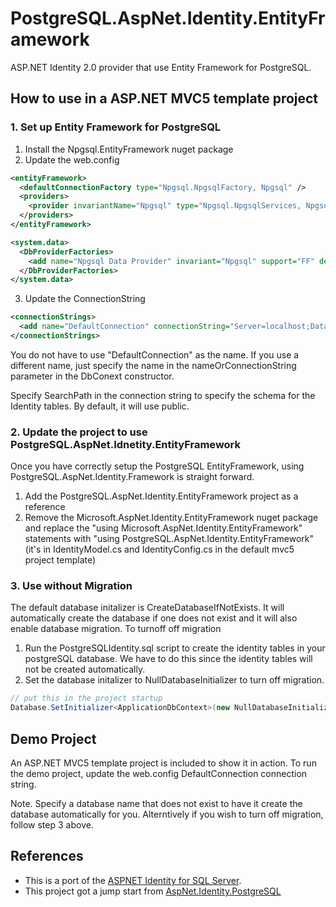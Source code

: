 # PostgreSQL.AspNet.Identity.EntityFramework

ASP.NET Identity 2.0 provider that use Entity Framework for PostgreSQL.

## How to use in a ASP.NET MVC5 template project

### 1. Set up Entity Framework for PostgreSQL
1. Install the Npgsql.EntityFramework nuget package
2. Update the web.config
  
  ```xml
  <entityFramework>
    <defaultConnectionFactory type="Npgsql.NpgsqlFactory, Npgsql" />
    <providers>
      <provider invariantName="Npgsql" type="Npgsql.NpgsqlServices, Npgsql.EntityFramework" />
    </providers>
  </entityFramework>
  
  <system.data>
    <DbProviderFactories>
      <add name="Npgsql Data Provider" invariant="Npgsql" support="FF" description=".Net Framework Data Provider for Postgresql" type="Npgsql.NpgsqlFactory, Npgsql" />
    </DbProviderFactories>
  </system.data>  
  ```
3. Update the ConnectionString
  
  ```xml
  <connectionStrings>
    <add name="DefaultConnection" connectionString="Server=localhost;Database=[your_db_name];User Id=[your_user];Password=[your_password];SearchPath=public;" providerName="Npgsql" />
  </connectionStrings>
  ```
  
You do not have to use "DefaultConnection" as the name. If you use a different name, just specify the name in the nameOrConnectionString parameter in the DbConext constructor.

Specify SearchPath in the connection string to specify the schema for the Identity tables. By default, it will use public.

### 2. Update the project to use PostgreSQL.AspNet.Idnetity.EntityFramework
Once you have correctly setup the PostgreSQL EntityFramework, using PostgreSQL.AspNet.Identity.Framework is straight forward.

1. Add the PostgreSQL.AspNet.Identity.EntityFramework project as a reference
2. Remove the Microsoft.AspNet.Identity.EntityFramework nuget package and replace the "using Microsoft.AspNet.Identity.EntityFramework" statements with "using PostgreSQL.AspNet.Identity.EntityFramework" (it's in IdentityModel.cs and IdentityConfig.cs in the default mvc5 project template)
   
### 3. Use without Migration
The default database initalizer is CreateDatabaseIfNotExists. It will automatically create the database if one does not exist and it will also enable database migration. To turnoff off migration

1. Run the PostgreSQLIdentity.sql script to create the identity tables in your postgreSQL database. We have to do this since the identity tables will not be created automatically.
2. Set the database initalizer to NullDatabaseInitializer to turn off migration.

```csharp
// put this in the project startup 
Database.SetInitializer<ApplicationDbContext>(new NullDatabaseInitializer<ApplicationDbContext>());
```

## Demo Project
An ASP.NET MVC5 template project is included to show it in action. To run the demo project, update the web.config DefaultConnection connection string. 

Note. Specify a database name that does not exist to have it create the database automatically for you. Alterntively if you wish to turn off migration, follow step 3 above.

## References
* This is a port of the [ASPNET Identity for SQL Server](https://aspnetidentity.codeplex.com/). 
* This project got a jump start from [AspNet.Identity.PostgreSQL](https://github.com/danellos/AspNet.Identity.PostgreSQL)
